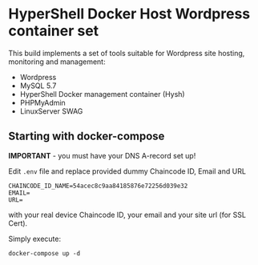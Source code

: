 # HyperShell Docker Host Wordpress container set
This build implements a set of tools suitable for Wordpress site hosting, monitoring and management:
- Wordpress
- MySQL 5.7
- HyperShell Docker management container (Hysh)
- PHPMyAdmin
- LinuxServer SWAG

## Starting with **docker-compose**

**IMPORTANT** - you must have your DNS A-record set up!

Edit `.env` file and replace provided dummy Chaincode ID, Email and URL

```shell
CHAINCODE_ID_NAME=54acec8c9aa84185876e72256d039e32
EMAIL=
URL=
```
with your real device Chaincode ID, your email and your site url (for SSL Cert).

Simply execute:

```shell
docker-compose up -d
```
